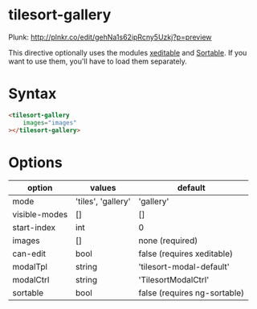 tilesort-gallery
================

Plunk: http://plnkr.co/edit/gehNa1s62ipRcny5Uzkj?p=preview

This directive optionally uses the modules [xeditable](https://github.com/vitalets/angular-xeditable) and [Sortable](http://rubaxa.github.io/Sortable/). If you want to use them, you'll have to load them separately.

Syntax
======
```html
<tilesort-gallery
	images="images"
></tilesort-gallery>
```

Options
=======

option | values | default
------ | ------ | -------
mode | 'tiles', 'gallery' | 'gallery'
visible-modes | [] | []
start-index | int | 0
images | [] | none (required)
can-edit | bool | false (requires xeditable)
modalTpl | string | 'tilesort-modal-default'
modalCtrl | string | 'TilesortModalCtrl'
sortable | bool | false (requires ng-sortable)